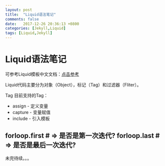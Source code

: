 ```yaml
---
layout: post
title:  "Liquid语法笔记"
comments: false
date:   2017-12-26 20:36:13 +0800
categories: [Jekyll,Liquid]
tags: [Liquid,Jekyll]
---
```


# Liquid语法笔记
可参考Liquid模板中文文档：[点击参考](https://liquid.bootcss.com)

Liquid代码主要分为对象（Object），标记（Tag）和过滤器（Fliter）。

Tag
目前支持的Tag：
* assign - 定义变量
* capture - 变量赋值
* include - 引入模板

forloop.first       # => 是否是第一次迭代?
forloop.last        # => 是否是最后一次迭代?
-------
未完待续。。。